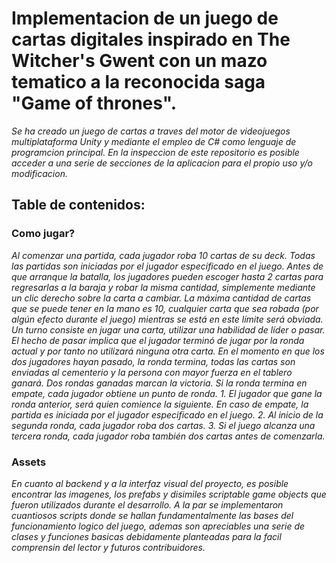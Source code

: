# Implementacion de un juego de cartas digitales inspirado en The Witcher's Gwent con un mazo tematico a la reconocida saga "Game of thrones". 
_Se ha creado un juego de cartas a traves del motor de videojuegos multiplataforma Unity y mediante el empleo de C# como lenguaje de programcion principal. En la inspeccion de este repositorio es posible acceder a una serie de secciones de la aplicacion para el propio uso y/o modificacion._
## Table de contenidos:
### Como jugar?
_Al comenzar una partida, cada jugador roba 10 cartas de su deck. Todas las partidas son iniciadas por el jugador especificado en el juego. Antes de que arranque la batalla, los jugadores pueden escoger hasta 2 cartas para regresarlas a la baraja y robar la misma cantidad, simplemente mediante un clic derecho sobre la carta a cambiar. La máxima cantidad de cartas que se puede tener en la mano es 10, cualquier carta que sea robada (por algún efecto durante el juego) mientras se está en este lı́mite será obviada._
_Un turno consiste en jugar una carta, utilizar una habilidad de lı́der o pasar. El hecho de pasar implica que el jugador terminó de jugar por la ronda actual y por tanto no utilizará ninguna otra carta. En el momento en que los dos jugadores hayan pasado, la ronda termina, todas las cartas son enviadas al cementerio y la persona con mayor fuerza en el tablero ganará. Dos rondas ganadas marcan la victoria. Si la ronda termina en empate, cada jugador obtiene un punto de ronda._
_1. El jugador que gane la ronda anterior, será quien comience la siguiente. En caso de empate, la partida es iniciada por el jugador especificado en el juego._
_2. Al inicio de la segunda ronda, cada jugador roba dos cartas._
_3. Si el juego alcanza una tercera ronda, cada jugador roba también dos cartas antes de comenzarla._
### Assets
_En cuanto al backend y a la interfaz visual del proyecto, es posible encontrar las imagenes, los prefabs y disimiles scriptable game objects que fueron utilizados durante el desarrollo. A la par se implementaron cuantiosos scripts donde se hallan fundamentalmente las bases del funcionamiento logico del juego, ademas son apreciables una serie de clases y funciones basicas debidamente planteadas para la facil comprensin del lector y futuros contribuidores._
